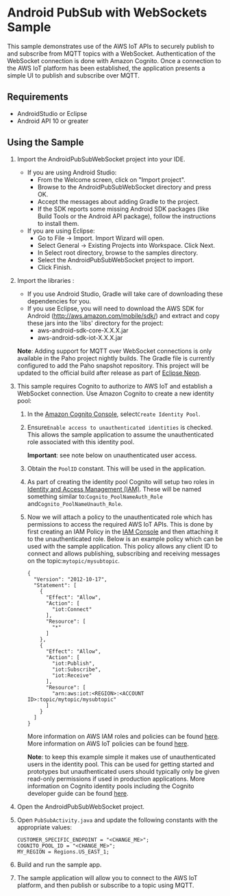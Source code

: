 # Android PubSub with WebSockets Sample

This sample demonstrates use of the AWS IoT APIs to securely publish to and subscribe from MQTT topics with a WebSocket. Authentication of the WebSocket connection is done with Amazon Cognito. Once a connection to the AWS IoT platform has been established, the application presents a simple UI to publish and subscribe over MQTT.

## Requirements

* AndroidStudio or Eclipse
* Android API 10 or greater

## Using the Sample

1. Import the AndroidPubSubWebSocket project into your IDE.
   - If you are using Android Studio:
      * From the Welcome screen, click on "Import project".
      * Browse to the AndroidPubSubWebSocket directory and press OK.
      * Accept the messages about adding Gradle to the project.
      * If the SDK reports some missing Android SDK packages (like Build Tools or the Android API package), follow the instructions to install them.
   - If you are using Eclipse:
      * Go to File -> Import. Import Wizard will open.
      * Select General -> Existing Projects into Workspace. Click Next.
      * In Select root directory, browse to the samples directory.
      * Select the AndroidPubSubWebSocket project to import.
      * Click Finish.
      
1. Import the libraries :
   - If you use Android Studio, Gradle will take care of downloading these dependencies for you.
   - If you use Eclipse, you will need to download the AWS SDK for Android (http://aws.amazon.com/mobile/sdk/) and extract and copy these jars into the 'libs' directory for the project:
      * aws-android-sdk-core-X.X.X.jar
      * aws-android-sdk-iot-X.X.X.jar
      
    **Note**:  Adding support for MQTT over WebSocket connections is only available in the Paho project nightly builds.  The Gradle file is currently configured to add the Paho snapshot repository.  This project will be updated to the official build after release as part of [Eclipse Neon](https://projects.eclipse.org/projects/technology.paho/releases/1.2.0).

1. This sample requires Cognito to authorize to AWS IoT and establish a WebSocket connection. Use Amazon Cognito to create a new identity pool:
    1. In the [Amazon Cognito Console](https://console.aws.amazon.com/cognito/), select`Create Identity Pool`.
    1. Ensure`Enable access to unauthenticated identities` is checked. This allows the sample application to assume the unauthenticated role associated with this identity pool.
    
        **Important**: see note below on unauthenticated user access.
        
    1. Obtain the `PoolID` constant.  This will be used in the application.
    1. As part of creating the identity pool Cognito will setup two roles in [Identity and Access Management (IAM)](https://console.aws.amazon.com/iam/home#roles).  These will be named something similar to:`Cognito_PoolNameAuth_Role` and`Cognito_PoolNameUnauth_Role`.
    1. Now we will attach a policy to the unauthenticated role which has permissions to access the required AWS IoT APIs.  This is done by first creating an IAM Policy in the [IAM Console](https://console.aws.amazon.com/iam/home#policies) and then attaching it to the unauthenticated role.  Below is an example policy which can be used with the sample application.  This policy allows any client ID to connect and allows publishing, subscribing and receiving messages on the topic:`mytopic/mysubtopic`.

        ```
        {
          "Version": "2012-10-17",
          "Statement": [
            {
              "Effect": "Allow",
              "Action": [
                "iot:Connect"
              ],
              "Resource": [
                "*"
              ]
            },
            {
              "Effect": "Allow",
              "Action": [
                "iot:Publish",
                "iot:Subscribe",
                "iot:Receive"
              ],
              "Resource": [
                "arn:aws:iot:<REGION>:<ACCOUNT ID>:topic/mytopic/mysubtopic"
              ]
            }
          ]
        }
        ```

        More information on AWS IAM roles and policies can be found [here](http://docs.aws.amazon.com/IAM/latest/UserGuide/access_policies_manage.html).  More information on AWS IoT policies can be found [here](http://docs.aws.amazon.com/iot/latest/developerguide/authorization.html).

        **Note**: to keep this example simple it makes use of unauthenticated users in the identity pool.  This can be used for getting started and prototypes but unauthenticated users should typically only be given read-only permissions if used in production applications.  More information on Cognito identity pools including the Cognito developer guide can be found [here](http://aws.amazon.com/cognito/).

1. Open the AndroidPubSubWebSocket project.

1. Open `PubSubActivity.java` and update the following constants with the appropriate values:

    ```
    CUSTOMER_SPECIFIC_ENDPOINT = "<CHANGE_ME>";
    COGNITO_POOL_ID = "<CHANGE_ME>";
    MY_REGION = Regions.US_EAST_1;
    ```

1. Build and run the sample app.

1. The sample application will allow you to connect to the AWS IoT platform, and then publish or subscribe to a topic using MQTT.

